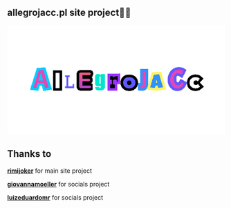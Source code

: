 
## allegrojacc.pl site project👨‍💻
![Logo](https://github.com/allegrojacc/allegrojacc.github.io/blob/main/assets/images/2024-02-12-allegrojacc.gif?raw=true)



## Thanks to
[**rimijoker**](https://github.com/rimijoker) for main site project 

[**giovannamoeller**](https://github.com/giovannamoeller) for socials project

[**luizeduardomr**](https://github.com/luizeduardomr/) for socials project